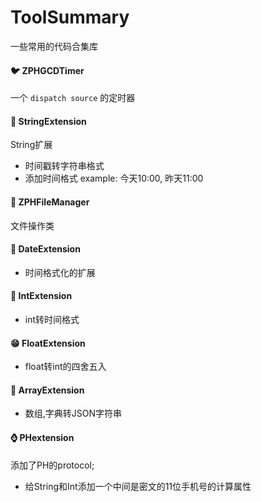 # ToolSummary

一些常用的代码合集库

#### 🐦 ZPHGCDTimer

一个 ``dispatch source`` 的定时器

#### 🙇 StringExtension

String扩展
  * 时间戳转字符串格式
  * 添加时间格式 example: 今天10:00, 昨天11:00

#### 🙋 ZPHFileManager

文件操作类

#### 🤵 DateExtension

  * 时间格式化的扩展

#### 🤭 IntExtension

  * int转时间格式

#### 😁 FloatExtension

  * float转int的四舍五入

#### 🦌 ArrayExtension

  * 数组,字典转JSON字符串
  
#### ⌚️ PHextension

添加了PH的protocol;
 
  * 给String和Int添加一个中间是密文的11位手机号的计算属性
